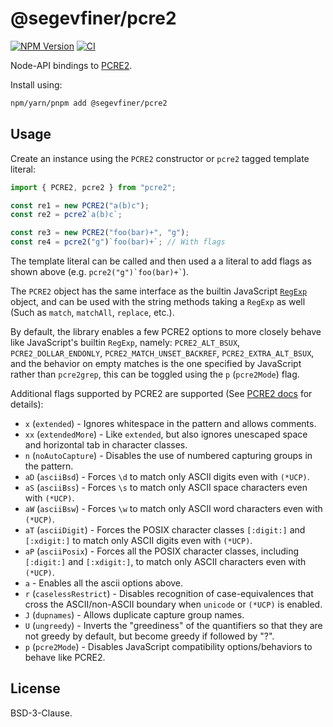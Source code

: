 # @segevfiner/pcre2
[![NPM Version](https://img.shields.io/npm/v/%40segevfiner%2Fpcre2)](https://www.npmjs.com/package/@segevfiner/pcre2)
[![CI](https://github.com/segevfiner/node-pcre2/actions/workflows/ci.yml/badge.svg)](https://github.com/segevfiner/node-pcre2/actions/workflows/ci.yml)

Node-API bindings to [PCRE2](https://pcre2project.github.io/pcre2/).

Install using:
```sh
npm/yarn/pnpm add @segevfiner/pcre2
```

## Usage

Create an instance using the `PCRE2` constructor or `pcre2` tagged template literal:
```ts
import { PCRE2, pcre2 } from "pcre2";

const re1 = new PCRE2("a(b)c");
const re2 = pcre2`a(b)c`;

const re3 = new PCRE2("foo(bar)+", "g");
const re4 = pcre2("g")`foo(bar)+`; // With flags
```

The template literal can be called and then used a a literal to add flags as
shown above (e.g. `` pcre2("g")`foo(bar)+` ``).

The `PCRE2` object has the same interface as the builtin JavaScript [`RegExp`]
object, and can be used with the string methods taking a `RegExp` as well (Such
as `match`, `matchAll`, `replace`, etc.).

By default, the library enables a few PCRE2 options to more closely behave like
JavaScript's builtin `RegExp`, namely: `PCRE2_ALT_BSUX`, `PCRE2_DOLLAR_ENDONLY`, `PCRE2_MATCH_UNSET_BACKREF`, `PCRE2_EXTRA_ALT_BSUX`, and the behavior on empty matches is the one specified by JavaScript rather than `pcre2grep`, this can be toggled using the `p` (`pcre2Mode`) flag.

Additional flags supported by PCRE2 are supported (See [PCRE2 docs] for details):
* `x` (`extended`) - Ignores whitespace in the pattern and allows comments.
* `xx` (`extendedMore`) - Like `extended`, but also ignores unescaped
  space and horizontal tab in character classes.
* `n` (`noAutoCapture`) - Disables the use of numbered capturing groups in the pattern.
* `aD` (`asciiBsd`) - Forces `\d` to match only ASCII digits even with `(*UCP)`.
* `aS` (`asciiBss`) - Forces `\s` to match only ASCII space characters even with `(*UCP)`.
* `aW` (`asciiBsw`) - Forces `\w` to match only ASCII word characters even with `(*UCP)`.
* `aT` (`asciiDigit`) - Forces the POSIX character classes `[:digit:]` and `[:xdigit:]` to match only ASCII digits even with `(*UCP)`.
* `aP` (`asciiPosix`) - Forces all the POSIX character classes, including `[:digit:]` and `[:xdigit:]`, to match only ASCII characters even with `(*UCP)`.
* `a` - Enables all the ascii options above.
* `r` (`caselessRestrict`) - Disables recognition of case-equivalences that cross the ASCII/non-ASCII boundary when `unicode` or `(*UCP)` is enabled.
* `J` (`dupnames`) - Allows duplicate capture group names.
* `U` (`ungreedy`) - Inverts the "greediness" of the quantifiers so that they are not greedy by default, but become greedy if followed by "?".
* `p` (`pcre2Mode`) - Disables JavaScript compatibility options/behaviors to behave like PCRE2.

[`RegExp`]: https://developer.mozilla.org/en-US/docs/Web/JavaScript/Reference/Global_Objects/RegExp
[PCRE2 docs]: https://pcre2project.github.io/pcre2/doc/

## License
BSD-3-Clause.
